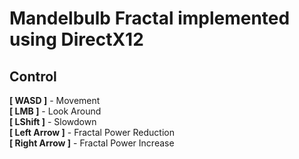 Mandelbulb Fractal implemented using DirectX12
==============================================
Сontrol
-------
**[ WASD ]** - Movement  
**[ LMB ]** - Look Around  
**[ LShift ]** - Slowdown  
**[ Left Arrow ]** - Fractal Power Reduction  
**[ Right Arrow ]** - Fractal Power Increase